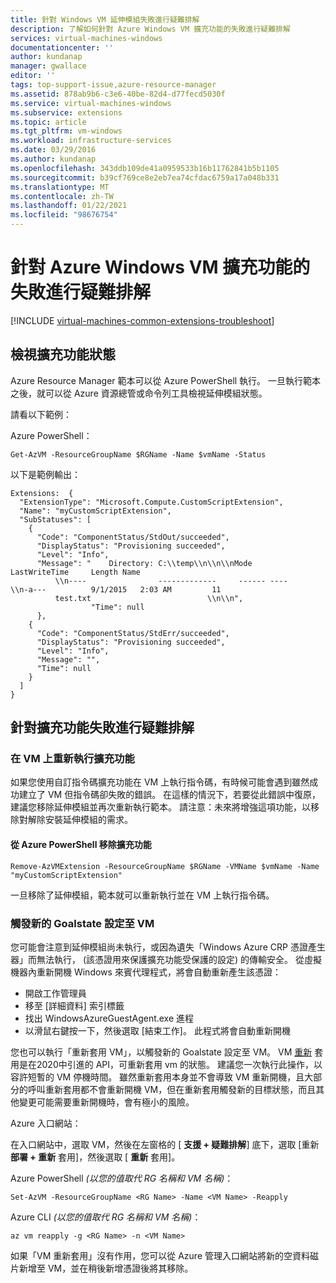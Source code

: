 ```yaml
---
title: 針對 Windows VM 延伸模組失敗進行疑難排解
description: 了解如何針對 Azure Windows VM 擴充功能的失敗進行疑難排解
services: virtual-machines-windows
documentationcenter: ''
author: kundanap
manager: gwallace
editor: ''
tags: top-support-issue,azure-resource-manager
ms.assetid: 878ab9b6-c3e6-40be-82d4-d77fecd5030f
ms.service: virtual-machines-windows
ms.subservice: extensions
ms.topic: article
ms.tgt_pltfrm: vm-windows
ms.workload: infrastructure-services
ms.date: 03/29/2016
ms.author: kundanap
ms.openlocfilehash: 343ddb109de41a0959533b16b11762841b5b1105
ms.sourcegitcommit: b39cf769ce8e2eb7ea74cfdac6759a17a048b331
ms.translationtype: MT
ms.contentlocale: zh-TW
ms.lasthandoff: 01/22/2021
ms.locfileid: "98676754"
---
```

# <a name="troubleshooting-azure-windows-vm-extension-failures"></a>針對 Azure Windows VM 擴充功能的失敗進行疑難排解
[!INCLUDE [virtual-machines-common-extensions-troubleshoot](../../../includes/virtual-machines-common-extensions-troubleshoot.md)]

## <a name="viewing-extension-status"></a>檢視擴充功能狀態
Azure Resource Manager 範本可以從 Azure PowerShell 執行。 一旦執行範本之後，就可以從 Azure 資源總管或命令列工具檢視延伸模組狀態。

請看以下範例：

Azure PowerShell：

```azurepowershell
Get-AzVM -ResourceGroupName $RGName -Name $vmName -Status
```

以下是範例輸出：

```output
Extensions:  {
  "ExtensionType": "Microsoft.Compute.CustomScriptExtension",
  "Name": "myCustomScriptExtension",
  "SubStatuses": [
    {
      "Code": "ComponentStatus/StdOut/succeeded",
      "DisplayStatus": "Provisioning succeeded",
      "Level": "Info",
      "Message": "    Directory: C:\\temp\\n\\n\\nMode                LastWriteTime     Length Name
          \\n----                -------------     ------ ----                              \\n-a---          9/1/2015   2:03 AM         11
          test.txt                          \\n\\n",
                  "Time": null
      },
    {
      "Code": "ComponentStatus/StdErr/succeeded",
      "DisplayStatus": "Provisioning succeeded",
      "Level": "Info",
      "Message": "",
      "Time": null
    }
  ]
}
```

## <a name="troubleshooting-extension-failures"></a>針對擴充功能失敗進行疑難排解

### <a name="rerun-the-extension-on-the-vm"></a>在 VM 上重新執行擴充功能
如果您使用自訂指令碼擴充功能在 VM 上執行指令碼，有時候可能會遇到雖然成功建立了 VM 但指令碼卻失敗的錯誤。 在這樣的情況下，若要從此錯誤中復原，建議您移除延伸模組並再次重新執行範本。
請注意：未來將增強這項功能，以移除對解除安裝延伸模組的需求。

#### <a name="remove-the-extension-from-azure-powershell"></a>從 Azure PowerShell 移除擴充功能
```azurepowershell
Remove-AzVMExtension -ResourceGroupName $RGName -VMName $vmName -Name "myCustomScriptExtension"
```

一旦移除了延伸模組，範本就可以重新執行並在 VM 上執行指令碼。

### <a name="trigger-a-new-goalstate-to-the-vm"></a>觸發新的 Goalstate 設定至 VM
您可能會注意到延伸模組尚未執行，或因為遺失「Windows Azure CRP 憑證產生器」而無法執行， (該憑證用來保護擴充功能受保護的設定) 的傳輸安全。
從虛擬機器內重新開機 Windows 來賓代理程式，將會自動重新產生該憑證：
- 開啟工作管理員
- 移至 [詳細資料] 索引標籤
- 找出 WindowsAzureGuestAgent.exe 進程
- 以滑鼠右鍵按一下，然後選取 [結束工作]。 此程式將會自動重新開機


您也可以執行「重新套用 VM」，以觸發新的 Goalstate 設定至 VM。 VM [重新](/rest/api/compute/virtualmachines/reapply) 套用是在2020中引進的 API，可重新套用 vm 的狀態。 建議您一次執行此操作，以容許短暫的 VM 停機時間。 雖然重新套用本身並不會導致 VM 重新開機，且大部分的呼叫重新套用都不會重新開機 VM，但在重新套用觸發新的目標狀態，而且其他變更可能需要重新開機時，會有極小的風險。 

Azure 入口網站：

在入口網站中，選取 VM，然後在左窗格的 [ **支援 + 疑難排解**] 底下，選取 [重新 **部署 + 重新** 套用]，然後選取 [ **重新** 套用]。


Azure PowerShell *(以您的值取代 RG 名稱和 VM 名稱)*：

```azurepowershell
Set-AzVM -ResourceGroupName <RG Name> -Name <VM Name> -Reapply
```

Azure CLI *(以您的值取代 RG 名稱和 VM 名稱)*：

```azurecli
az vm reapply -g <RG Name> -n <VM Name>
```

如果「VM 重新套用」沒有作用，您可以從 Azure 管理入口網站將新的空資料磁片新增至 VM，並在稍後新增憑證後將其移除。